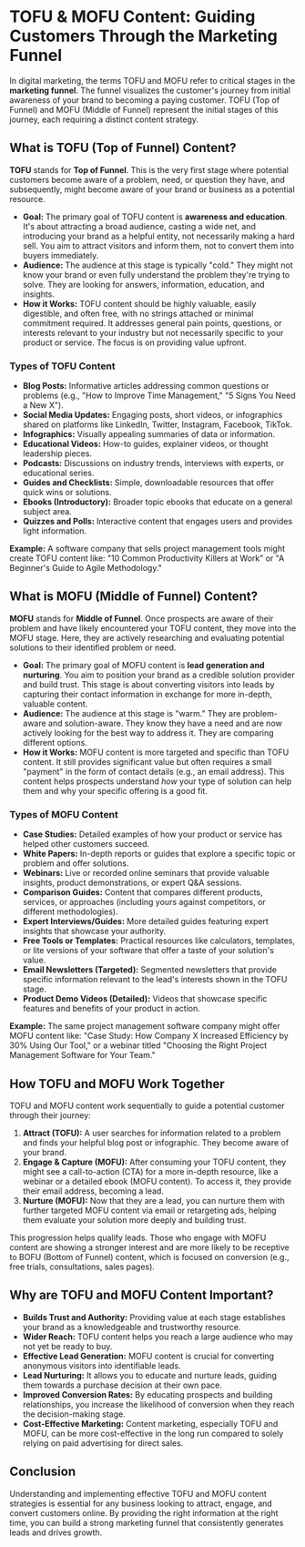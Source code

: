 # TOFU & MOFU Content: Guiding Customers Through the Marketing Funnel

In digital marketing, the terms TOFU and MOFU refer to critical stages in the **marketing funnel**. The funnel visualizes the customer's journey from initial awareness of your brand to becoming a paying customer. TOFU (Top of Funnel) and MOFU (Middle of Funnel) represent the initial stages of this journey, each requiring a distinct content strategy.

## What is TOFU (Top of Funnel) Content?

**TOFU** stands for **Top of Funnel**. This is the very first stage where potential customers become aware of a problem, need, or question they have, and subsequently, might become aware of your brand or business as a potential resource.

* **Goal:** The primary goal of TOFU content is **awareness and education**. It's about attracting a broad audience, casting a wide net, and introducing your brand as a helpful entity, not necessarily making a hard sell. You aim to attract visitors and inform them, not to convert them into buyers immediately.
* **Audience:** The audience at this stage is typically "cold." They might not know your brand or even fully understand the problem they're trying to solve. They are looking for answers, information, education, and insights.
* **How it Works:** TOFU content should be highly valuable, easily digestible, and often free, with no strings attached or minimal commitment required. It addresses general pain points, questions, or interests relevant to your industry but not necessarily specific to your product or service. The focus is on providing value upfront.

### Types of TOFU Content

* **Blog Posts:** Informative articles addressing common questions or problems (e.g., "How to Improve Time Management," "5 Signs You Need a New X").
* **Social Media Updates:** Engaging posts, short videos, or infographics shared on platforms like LinkedIn, Twitter, Instagram, Facebook, TikTok.
* **Infographics:** Visually appealing summaries of data or information.
* **Educational Videos:** How-to guides, explainer videos, or thought leadership pieces.
* **Podcasts:** Discussions on industry trends, interviews with experts, or educational series.
* **Guides and Checklists:** Simple, downloadable resources that offer quick wins or solutions.
* **Ebooks (Introductory):** Broader topic ebooks that educate on a general subject area.
* **Quizzes and Polls:** Interactive content that engages users and provides light information.

**Example:** A software company that sells project management tools might create TOFU content like: "10 Common Productivity Killers at Work" or "A Beginner's Guide to Agile Methodology."

## What is MOFU (Middle of Funnel) Content?

**MOFU** stands for **Middle of Funnel**. Once prospects are aware of their problem and have likely encountered your TOFU content, they move into the MOFU stage. Here, they are actively researching and evaluating potential solutions to their identified problem or need.

* **Goal:** The primary goal of MOFU content is **lead generation and nurturing**. You aim to position your brand as a credible solution provider and build trust. This stage is about converting visitors into leads by capturing their contact information in exchange for more in-depth, valuable content.
* **Audience:** The audience at this stage is "warm." They are problem-aware and solution-aware. They know they have a need and are now actively looking for the best way to address it. They are comparing different options.
* **How it Works:** MOFU content is more targeted and specific than TOFU content. It still provides significant value but often requires a small "payment" in the form of contact details (e.g., an email address). This content helps prospects understand *how* your type of solution can help them and why your specific offering is a good fit.

### Types of MOFU Content

* **Case Studies:** Detailed examples of how your product or service has helped other customers succeed.
* **White Papers:** In-depth reports or guides that explore a specific topic or problem and offer solutions.
* **Webinars:** Live or recorded online seminars that provide valuable insights, product demonstrations, or expert Q&A sessions.
* **Comparison Guides:** Content that compares different products, services, or approaches (including yours against competitors, or different methodologies).
* **Expert Interviews/Guides:** More detailed guides featuring expert insights that showcase your authority.
* **Free Tools or Templates:** Practical resources like calculators, templates, or lite versions of your software that offer a taste of your solution's value.
* **Email Newsletters (Targeted):** Segmented newsletters that provide specific information relevant to the lead's interests shown in the TOFU stage.
* **Product Demo Videos (Detailed):** Videos that showcase specific features and benefits of your product in action.

**Example:** The same project management software company might offer MOFU content like: "Case Study: How Company X Increased Efficiency by 30% Using Our Tool," or a webinar titled "Choosing the Right Project Management Software for Your Team."

## How TOFU and MOFU Work Together

TOFU and MOFU content work sequentially to guide a potential customer through their journey:

1. **Attract (TOFU):** A user searches for information related to a problem and finds your helpful blog post or infographic. They become aware of your brand.
2. **Engage & Capture (MOFU):** After consuming your TOFU content, they might see a call-to-action (CTA) for a more in-depth resource, like a webinar or a detailed ebook (MOFU content). To access it, they provide their email address, becoming a lead.
3. **Nurture (MOFU):** Now that they are a lead, you can nurture them with further targeted MOFU content via email or retargeting ads, helping them evaluate your solution more deeply and building trust.

This progression helps qualify leads. Those who engage with MOFU content are showing a stronger interest and are more likely to be receptive to BOFU (Bottom of Funnel) content, which is focused on conversion (e.g., free trials, consultations, sales pages).

## Why are TOFU and MOFU Content Important?

* **Builds Trust and Authority:** Providing value at each stage establishes your brand as a knowledgeable and trustworthy resource.
* **Wider Reach:** TOFU content helps you reach a large audience who may not yet be ready to buy.
* **Effective Lead Generation:** MOFU content is crucial for converting anonymous visitors into identifiable leads.
* **Lead Nurturing:** It allows you to educate and nurture leads, guiding them towards a purchase decision at their own pace.
* **Improved Conversion Rates:** By educating prospects and building relationships, you increase the likelihood of conversion when they reach the decision-making stage.
* **Cost-Effective Marketing:** Content marketing, especially TOFU and MOFU, can be more cost-effective in the long run compared to solely relying on paid advertising for direct sales.

## Conclusion

Understanding and implementing effective TOFU and MOFU content strategies is essential for any business looking to attract, engage, and convert customers online. By providing the right information at the right time, you can build a strong marketing funnel that consistently generates leads and drives growth.

